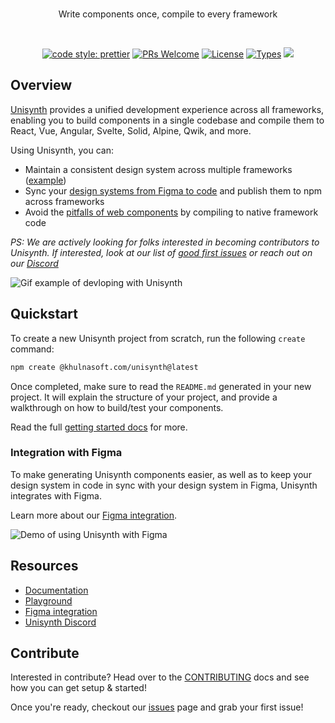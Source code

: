 <br>
<p align="center">
  Write components once, compile to every framework
</p>

<br>

<p align="center">
  <a href="https://github.com/prettier/prettier"><img alt="code style: prettier" src="https://img.shields.io/badge/code_style-prettier-ff69b4.svg" /></a>
  <a href="https://github.com/khulnasoft/unisynth/pulls"><img alt="PRs Welcome" src="https://img.shields.io/badge/PRs-welcome-brightgreen.svg" /></a>
  <a href="https://github.com/khulnasoft/unisynth"><img alt="License" src="https://img.shields.io/github/license/khulnasoft/unisynth" /></a>
  <a href="https://www.npmjs.com/package/unisynth"><img alt="Types" src="https://img.shields.io/npm/types/unisynth" /></a>
  <a href="https://www.npmjs.com/package/unisynth" rel="nofollow"><img src="https://img.shields.io/npm/v/@khulnasoft.com/unisynth.svg?sanitize=true"></a>
</p>

## Overview

[Unisynth](https://unisynth.khulnasoft.com/docs/overview/) provides a unified development experience across all frameworks, enabling you to build components in a single codebase and compile them to React, Vue, Angular, Svelte, Solid, Alpine, Qwik, and more.

Using Unisynth, you can:

- Maintain a consistent design system across multiple frameworks ([example](https://github.com/db-ui/mono))
- Sync your [design systems from Figma to code](https://unisynth.khulnasoft.com/docs/figma/) and publish them to npm across frameworks
- Avoid the [pitfalls of web components](https://unisynth.khulnasoft.com/docs/overview/) by compiling to native framework code

_PS: We are actively looking for folks interested in becoming contributors to Unisynth. If interested, look at our list of [good first issues](https://github.com/khulnasoft/unisynth/contribute) or reach out on our [Discord](https://discord.gg/yxjk5vn6pn)_

![Gif example of devloping with Unisynth](https://cdn.khulnasoft.com/api/v1/file/assets%2FYJIGb4i01jvw0SRdL5Bt%2F868af1e6d9fd4923b18ecd1d892f3a6e)

## Quickstart

To create a new Unisynth project from scratch, run the following `create` command:

```bash
npm create @khulnasoft.com/unisynth@latest
```

Once completed, make sure to read the `README.md` generated in your new project. It will explain the structure of your project, and provide a walkthrough on how to build/test your components.

Read the full [getting started docs](https://unisynth.khulnasoft.com/docs/quickstart/) for more.

### Integration with Figma

To make generating Unisynth components easier, as well as to keep your design system in code in sync with your design system in Figma, Unisynth integrates with Figma.

Learn more about our [Figma integration](https://unisynth.khulnasoft.com/docs/figma).

![Demo of using Unisynth with Figma](https://cdn.khulnasoft.com/api/v1/file/assets%2FYJIGb4i01jvw0SRdL5Bt%2Fde65b7d174354c0baf189ee4e652a31b)

## Resources

- [Documentation](https://unisynth.khulnasoft.com/docs)
- [Playground](https://unisynth.khulnasoft.com/playground)
- [Figma integration](https://unisynth.khulnasoft.com/docs/figma/)
- [Unisynth Discord](https://discord.gg/yxjk5vn6pn)

## Contribute

Interested in contribute? Head over to the [CONTRIBUTING](CONTRIBUTING.md) docs and see how you can get setup & started!

Once you're ready, checkout our [issues](https://github.com/khulnasoft/unisynth/contribute) page and grab your first issue!

<br>
<br>
